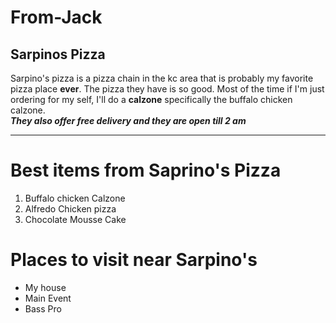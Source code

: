 # From-Jack
## Sarpinos Pizza
Sarpino's pizza is a pizza chain in the kc area that is probably my favorite pizza place **ever**. The pizza they have is so good. Most of the time if I'm just ordering for my self, I'll do a **calzone** specifically the buffalo chicken calzone.<br> 
***They also offer free delivery and they are open till 2 am***
***
# Best items from Saprino's Pizza
1. Buffalo chicken Calzone
1. Alfredo Chicken pizza
1. Chocolate Mousse Cake

# Places to visit near Sarpino's
* My house
* Main Event
* Bass Pro

